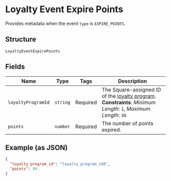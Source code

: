 
# Loyalty Event Expire Points

Provides metadata when the event `type` is `EXPIRE_POINTS`.

## Structure

`LoyaltyEventExpirePoints`

## Fields

| Name | Type | Tags | Description |
|  --- | --- | --- | --- |
| `loyaltyProgramId` | `string` | Required | The Square-assigned ID of the [loyalty program](entity:LoyaltyProgram).<br>**Constraints**: *Minimum Length*: `1`, *Maximum Length*: `36` |
| `points` | `number` | Required | The number of points expired. |

## Example (as JSON)

```json
{
  "loyalty_program_id": "loyalty_program_id8",
  "points": 84
}
```

